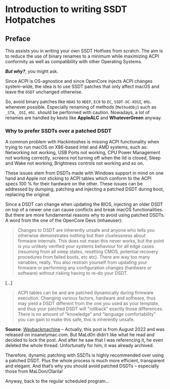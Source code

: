 # Introduction to writing SSDT Hotpatches

## Preface
This assists you in writing your own SSDT Hotfixes from scratch. The aim is to reduce the use of binary renames to a minimum while maximizing ACPI conformity as well as compatibility with other Operating Systems. 

***But why?***, you might ask.

Since ACPI is OS-agnostice and since OpenCore injects ACPI changes system-wide, the idea is to use SSDT patches that only affect macOS and leave the `DSDT` unchanged otherwise.

So, avoid binary patches like `HDAS` to `HDEF`, `EC0` to `EC`, `SSDT-OC-XOSI`, etc. whenever possible. Especially renaming of methods (`MethodObj`) such as `_STA`, `_OSI`, etc. should be performed with caution. Nowadays, a lot of renames are handled by kexts like **AppleALC** and **WhateverGreen** anyway.

### Why to prefer SSDTs over a patched DSDT

A common problem with Hackintoshes is missing ACPI functionality when trying to run macOS on X86-based Intel and AMD systems, such as: Networking not working, USB Ports not working, CPU Power Management not working correctly, screens not turning off when the lid is closed, Sleep and Wake not working, Brightness controls not working and so on.

These issues stem from DSDTs made with Windows support in mind on one hand and Apple not sticking to ACPI tables which conform to the ACPI specs 100 % for their hardware on the other. These issues can be addressed by dumping, patching and injecting a patched DSDT during boot, replacing the original.

Since a DSDT can change when updating the BIOS, injecting an older DSDT on top of a newer one can cause conflicts and break macOS functionalities. But there are more fundamental reasons why to avoid using patched DSDTs. A word from the one of the OpenCore Devs (mhaeuser):

> Changes to DSDT are inherently unsafe and anyone who tells you otherwise demonstrates nothing but their cluelessness about firmware internals. This does not mean this never works, but the point is you unlikely verified your systems behaviour for all edge cases (resuming from all sleep states, resetting CMOS, potential recovery procedures from failed boots, etc etc). There are way too many variables, really. You also restrain yourself from updating your firmware or performing any configuration changes (hardware or software) without risking having to re-do your DSDT. 

[…]

> ACPI tables can be and are patched dynamically during firmware execution. Changing various factors, hardware and software, thus may yield a DSDT different from the one you used as your template, and thus your patched DSDT will "rollback" exactly those differences. There is no amount of "knowledge" and "language comfortability" you can gain to make this safe, this is inherently unsafe. 

**Source**: [Waybackmachine](https://web.archive.org/web/20220807100310/https://www.insanelymac.com/forum/topic/352881-when-is-rebaseregions-necessary/) – Actually, this post is from August 2022 and was released on insanelymac.com. But MaLd0n didn't like what he read and decided to lock the post. And after he saw that I was referencing it, he even deleted the whole thread. Unfortunatly for him, it was already archived.

Therefore, dynamic patching with SSDTs is highly recommended over using a patched DSDT. Plus the whole process is much more efficient, transparent and elegant. And that’s why you should avoid patched DSDTs – especially those from MaLDon/Olarila!

Anyway, back to the regular scheduled program…
